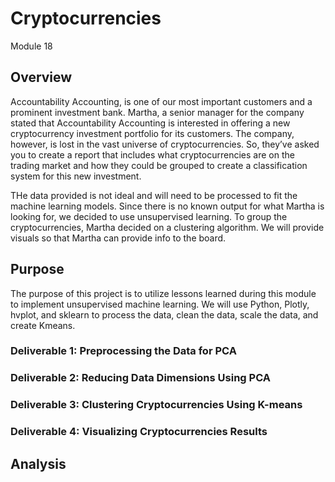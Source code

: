 # Cryptocurrencies
Module 18
## Overview
Accountability Accounting, is one of our most important customers and a prominent investment bank.  Martha, a senior manager for the company stated that Accountability Accounting is interested in offering a new cryptocurrency investment portfolio for its customers. The company, however, is lost in the vast universe of cryptocurrencies. So, they’ve asked you to create a report that includes what cryptocurrencies are on the trading market and how they could be grouped to create a classification system for this new investment.

THe data provided is not ideal and will need to be processed to fit the machine learning models. Since there is no known output for what Martha is looking for, we decided to use unsupervised learning. To group the cryptocurrencies, Martha decided on a clustering algorithm. We will provide visuals so that Martha can provide info to the board.


## Purpose

The purpose of this project is to utilize lessons learned during this module to implement unsupervised machine learning.  We will use Python, Plotly, hvplot, and sklearn to process the data, clean the data, scale the data, and create Kmeans.

### Deliverable 1: Preprocessing the Data for PCA
### Deliverable 2: Reducing Data Dimensions Using PCA
### Deliverable 3: Clustering Cryptocurrencies Using K-means
### Deliverable 4: Visualizing Cryptocurrencies Results

## Analysis
